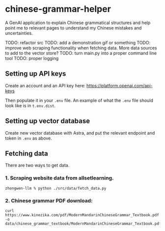 # chinese-grammar-helper

A GenAI application to explain Chinese grammatical structures and help point me to relevant pages to understand my Chinese mistakes and uncertainties.

TODO: refactor src
TODO: add a demonstration gif or something
TODO: improve web scraping functionality when fetching data. More data sources to add to the vector store?
TODO: turn main.py into a proper command line tool
TODO: proper logging

## Setting up API keys

Create an account and an API key here: https://platform.openai.com/api-keys

Then populate it in your `.env` file. An example of what the `.env` file should look like is in `t.env.dist`.

## Setting up vector database

Create new vector database with Astra, and put the relevant endpoint and token in `.env` as above.

## Fetching data
There are two ways to get data.

### 1. Scraping website data from allsetlearning.
```
zhongwen-llm % python ./src/data/fetch_data.py
```

### 2. Chinese grammar PDF download:
```
curl https://www.kinezika.com/pdf/ModernMandarinChineseGrammar_Textbook.pdf -o data/chinese_grammar_textbook/ModernMandarinChineseGrammar_Textbook.pdf
```
